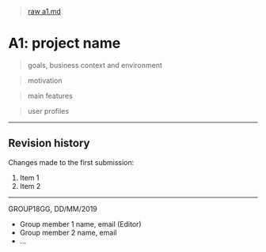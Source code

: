 > [raw a1.md](uploads/e3eeab7db522af84c2e0c336ac730a2e/a1.md)

# A1: project name

> goals, business context and environment

> motivation

> main features

> user profiles

***

## Revision history

Changes made to the first submission:
1. Item 1
1. Item 2

***

GROUP18GG, DD/MM/2019

* Group member 1 name, email (Editor)
* Group member 2 name, email
* ...